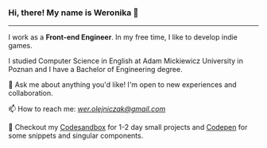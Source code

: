 ### Hi, there! My name is Weronika 👋

---

I work as a **Front-end Engineer**. In my free time, I like to develop indie games.

I studied Computer Science in English at Adam Mickiewicz University in Poznan and I have a Bachelor of Engineering degree.

💬 Ask me about anything you'd like! I'm open to new experiences and collaboration.

📫 How to reach me: *wer.olejniczak@gmail.com*

💼 Checkout my [Codesandbox](https://codesandbox.io/u/weronikaolejniczak) for 1-2 day small projects and [Codepen](https://codepen.io/weronikaolejniczak/pens/showcase) for some snippets and singular components.
